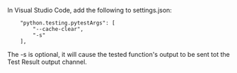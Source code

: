 In Visual Studio Code, add the following to settings.json:
```
    "python.testing.pytestArgs": [
        "--cache-clear",
        "-s"
    ],

```
The -s is optional, it will cause the tested function's output to be sent tot the Test Result output channel.
